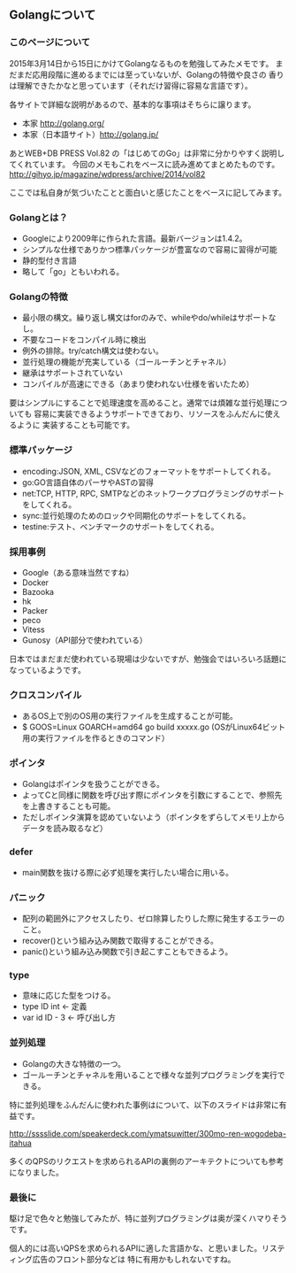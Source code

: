 ## Golangについて

### このページについて
2015年3月14日から15日にかけてGolangなるものを勉強してみたメモです。
まだまだ応用段階に進めるまでには至っていないが、Golangの特徴や良さの
香りは理解できたかなと思っています（それだけ習得に容易な言語です）。

各サイトで詳細な説明があるので、基本的な事項はそちらに譲ります。
 - 本家 http://golang.org/
 - 本家（日本語サイト）http://golang.jp/

あとWEB+DB PRESS Vol.82 の「はじめてのGo」は非常に分かりやすく説明してくれています。
今回のメモもこれをベースに読み進めてまとめたものです。
http://gihyo.jp/magazine/wdpress/archive/2014/vol82

ここでは私自身が気づいたことと面白いと感じたことをベースに記してみます。

### Golangとは？
 - Googleにより2009年に作られた言語。最新バージョンは1.4.2。
 - シンプルな仕様でありかつ標準パッケージが豊富なので容易に習得が可能
 - 静的型付き言語
 - 略して「go」ともいわれる。

### Golangの特徴
 - 最小限の構文。繰り返し構文はforのみで、whileやdo/whileはサポートなし。
 - 不要なコードをコンパイル時に検出
 - 例外の排除。try/catch構文は使わない。
 - 並行処理の機能が充実している（ゴールーチンとチャネル）
 - 継承はサポートされていない
 - コンパイルが高速にできる（あまり使われない仕様を省いたため）

要はシンプルにすることで処理速度を高めること。通常では煩雑な並行処理についても
容易に実装できるようサポートできており、リソースをふんだんに使えるように
実装することも可能です。

### 標準パッケージ
 - encoding:JSON, XML, CSVなどのフォーマットをサポートしてくれる。
 - go:GO言語自体のパーサやASTの習得
 - net:TCP, HTTP, RPC, SMTPなどのネットワークプログラミングのサポートをしてくれる。
 - sync:並行処理のためのロックや同期化のサポートをしてくれる。
 - testine:テスト、ベンチマークのサポートをしてくれる。

### 採用事例
 - Google（ある意味当然ですね）
 - Docker
 - Bazooka
 - hk
 - Packer
 - peco
 - Vitess
 - Gunosy（API部分で使われている）

日本ではまだまだ使われている現場は少ないですが、勉強会ではいろいろ話題になっているようです。

### クロスコンパイル
 - あるOS上で別のOS用の実行ファイルを生成することが可能。
 - $ GOOS=Linux GOARCH=amd64 go build xxxxx.go (OSがLinux64ビット用の実行ファイルを作るときのコマンド）

### ポインタ
 - Golangはポインタを扱うことができる。
 - よってCと同様に関数を呼び出す際にポインタを引数にすることで、参照先を上書きすることも可能。
 - ただしポインタ演算を認めていないよう（ポインタをずらしてメモリ上からデータを読み取るなど）

### defer
 - main関数を抜ける際に必ず処理を実行したい場合に用いる。

### パニック
 - 配列の範囲外にアクセスしたり、ゼロ除算したりした際に発生するエラーのこと。
 - recover()という組み込み関数で取得することができる。
 - panic()という組み込み関数で引き起こすこともできるよう。

### type
 - 意味に応じた型をつける。
 - type ID int ← 定義
 - var id ID - 3 ← 呼び出し方

### 並列処理
 - Golangの大きな特徴の一つ。
 - ゴールーチンとチャネルを用いることで様々な並列プログラミングを実行できる。

特に並列処理をふんだんに使われた事例はについて、以下のスライドは非常に有益です。

http://sssslide.com/speakerdeck.com/ymatsuwitter/300mo-ren-wogodeba-itahua

多くのQPSのリクエストを求められるAPIの裏側のアーキテクトについても参考になりました。

### 最後に
駆け足で色々と勉強してみたが、特に並列プログラミングは奥が深くハマりそうです。

個人的には高いQPSを求められるAPIに適した言語かな、と思いました。リスティング広告のフロント部分などは
特に有用かもしれないですね。
